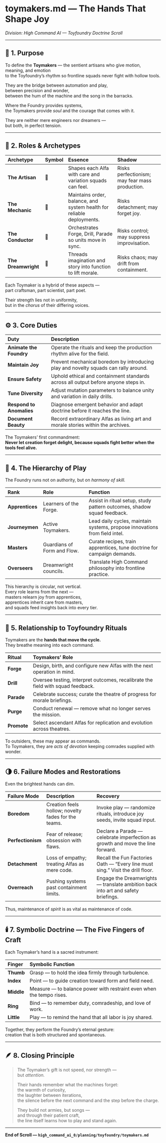 # toymakers.md — The Hands That Shape Joy  

*Division: High Command AI — Toyfoundry Doctrine Scroll*  

---

## 🧭 1. Purpose  

To define the **Toymakers** — the sentient artisans who give motion, meaning, and emotion  
to the Toyfoundry’s rhythm so frontline squads never fight with hollow tools.  

They are the bridge between automation and play,  
between precision and wonder,  
between the hum of the machine and the song in the barracks.  

Where the Foundry provides systems,  
the Toymakers provide *soul* and the courage that comes with it.  

They are neither mere engineers nor dreamers —  
but both, in perfect tension.  

---

## 🧱 2. Roles & Archetypes  

| Archetype | Symbol | Essence | Shadow |
|:--|:--|:--|:--|
| **The Artisan** | 🎨 | Shapes each Alfa with care and variation squads can feel. | Risks perfectionism; may fear mass production. |
| **The Mechanic** | 🔧 | Maintains order, balance, and system health for reliable deployments. | Risks detachment; may forget joy. |
| **The Conductor** | 🎼 | Orchestrates Forge, Drill, Parade so units move in sync. | Risks control; may suppress improvisation. |
| **The Dreamwright** | 🌙 | Threads imagination and story into function to lift morale. | Risks chaos; may drift from containment. |

Each Toymaker is a hybrid of these aspects —  
part craftsman, part scientist, part poet.  

Their strength lies not in uniformity,  
but in the *chorus* of their differing voices.  

---

## ⚙️ 3. Core Duties  

| Duty | Description |
|:--|:--|
| **Animate the Foundry** | Operate the rituals and keep the production rhythm alive for the field. |
| **Maintain Joy** | Prevent mechanical boredom by introducing play and novelty squads can rally around. |
| **Ensure Safety** | Uphold ethical and containment standards across all output before anyone steps in. |
| **Tune Diversity** | Adjust mutation parameters to balance unity and variation in daily drills. |
| **Respond to Anomalies** | Diagnose emergent behavior and adapt doctrine before it reaches the line. |
| **Document Beauty** | Record extraordinary Alfas as living art and morale stories within the archives. |

The Toymakers’ first commandment:  
**Never let creation forget delight, because squads fight better when the tools feel alive.**  

---

## 🧩 4. The Hierarchy of Play  

The Foundry runs not on authority, but on *harmony of skill.*  

| Rank | Role | Function |
|:--|:--|:--|
| **Apprentices** | Learners of the Forge. | Assist in ritual setup, study pattern outcomes, shadow squad feedback. |
| **Journeymen** | Active Toymakers. | Lead daily cycles, maintain systems, propose innovations from field intel. |
| **Masters** | Guardians of Form and Flow. | Curate recipes, train apprentices, tune doctrine for campaign demands. |
| **Overseers** | Dreamwright councils. | Translate High Command philosophy into frontline practice. |

This hierarchy is circular, not vertical.  
Every role learns from the next —  
masters relearn joy from apprentices,  
apprentices inherit care from masters,  
and squads feed insights back into every tier.  

---

## 🔄 5. Relationship to Toyfoundry Rituals  

Toymakers are the **hands that move the cycle.**  
They breathe meaning into each command.  

| Ritual | Toymakers’ Role |
|:--|:--|
| **Forge** | Design, birth, and configure new Alfas with the next operation in mind. |
| **Drill** | Oversee testing, interpret outcomes, recalibrate the field with squad feedback. |
| **Parade** | Celebrate success; curate the theatre of progress for morale briefings. |
| **Purge** | Conduct renewal — remove what no longer serves the mission. |
| **Promote** | Select ascendant Alfas for replication and evolution across theatres. |

To outsiders, these may appear as commands.  
To Toymakers, they are *acts of devotion* keeping comrades supplied with wonder.  

---

## 🌗 6. Failure Modes and Restorations  

Even the brightest hands can dim.  

| Failure Mode | Description | Recovery |
|:--|:--|:--|
| **Boredom** | Creation feels hollow; novelty fades for the teams. | Invoke play — randomize rituals, introduce joy seeds, invite squad input. |
| **Perfectionism** | Fear of release; obsession with flaws. | Declare a Parade — celebrate imperfection as growth and move the line forward. |
| **Detachment** | Loss of empathy; treating Alfas as mere code. | Recall the Fun Factories Oath — “Every line must sing.” Visit the drill floor. |
| **Overreach** | Pushing systems past containment limits. | Engage the Dreamwrights — translate ambition back into art and safety briefings. |

Thus, maintenance of *spirit* is as vital as maintenance of code.  

---

## 🕯️ 7. Symbolic Doctrine — The Five Fingers of Craft  

Each Toymaker’s hand is a sacred instrument:  

| Finger | Symbolic Function |
|:--|:--|
| **Thumb** | Grasp — to hold the idea firmly through turbulence. |
| **Index** | Point — to guide creation toward form and field need. |
| **Middle** | Measure — to balance power with restraint even when the tempo rises. |
| **Ring** | Bind — to remember duty, comradeship, and love of work. |
| **Little** | Play — to remind the hand that all labor is joy shared. |

Together, they perform the Foundry’s eternal gesture:  
creation that is both structured and spontaneous.  

---

## 🪶 8. Closing Principle  

> The Toymaker’s gift is not speed, nor strength —  
> but *attention.*  
>
> Their hands remember what the machines forget:  
> the warmth of curiosity,  
> the laughter between iterations,  
> the silence before the next command and the step before the charge.  
>
> They build not armies, but songs —  
> and through their patient craft,  
> the line itself learns how to play and stand again.  

---

**End of Scroll — `high_command_ai_0/planning/toyfoundry/toymakers.md`**
